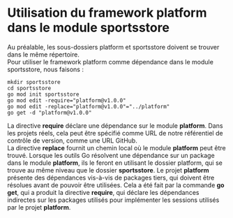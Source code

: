 # Utilisation du framework platform dans le module sportsstore

Au préalable, les sous-dossiers platform et sportsstore doivent se trouver dans le même répertoire.
<br>
Pour utiliser le framework platform comme dépendance dans le module sportsstore, nous faisons :

```
mkdir sportsstore
cd sportsstore
go mod init sportsstore
go mod edit -require="platform@v1.0.0"
go mod edit -replace="platform@v1.0.0"="../platform"
go get -d "platform@v1.0.0"
```

La directive **require** déclare une dépendance sur le module **platform**. Dans les projets réels, cela peut être spécifié comme URL de notre référentiel de contrôle de version, comme une URL GitHub. <br> 
La directive **replace** fournit un chemin local où le module **platform** peut être trouvé. Lorsque les outils Go résolvent une dépendance sur un package dans le module **platform**, ils le feront en utilisant le dossier platform, qui se trouve au même niveau que le dossier **sportsstore**.
Le projet **platform** présente des dépendances vis-à-vis de packages tiers, qui doivent être résolues avant de pouvoir être utilisées. Cela a été fait par la commande **go get**, qui a produit la directive **require**, qui déclare les dépendances indirectes sur les packages utilisés pour implémenter les sessions utilisés par le projet **platform**.
